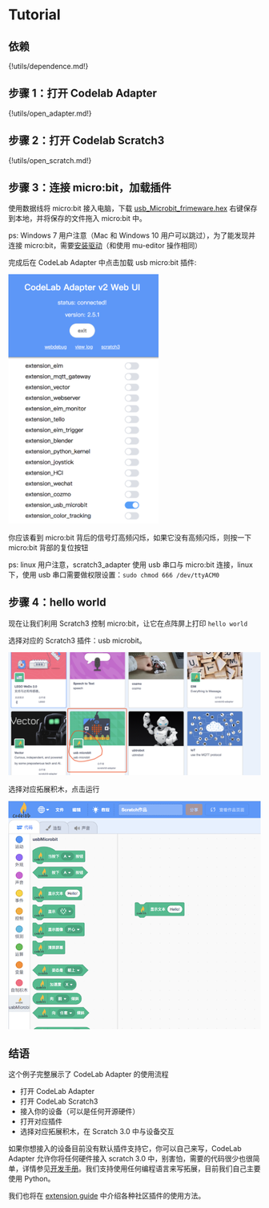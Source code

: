 # Tutorial

## 依赖

{!utils/dependence.md!}

## 步骤 1：打开 Codelab Adapter

{!utils/open_adapter.md!}

## 步骤 2：打开 Codelab Scratch3

{!utils/open_scratch.md!}

<!--
### 步骤3: https检验（只需要验证一次）
如果你是第一次使用 scratch3_adapter，则需要点击 scratch3_adapter 菜单栏中的 `https 检验`

<img width="400px" src="../../img/scratch3-adapter-verify.png"/>

在自动打开的页面里依次点击`高级 > 继续前往 127.0.0.1（不安全）`

<img width="500px" src="../../img/scratch3_adapter_agree.png"/>

完成之后，scratch3_adapter 就可以与 CodeLab Scratch3 建立连接了
-->

## 步骤 3：连接 micro:bit，加载插件

使用数据线将 micro:bit 接入电脑，下载 <a href="../../img/usb_Microbit_frimeware.hex" target="_blank">usb_Microbit_frimeware.hex</a> 右键保存到本地，并将保存的文件拖入 micro:bit 中。

ps: Windows 7 用户注意（Mac 和 Windows 10 用户可以跳过），为了能发现并连接 micro:bit，需要[安装驱动](../../img/mbedWinSerial_16466.exe)（和使用 mu-editor 操作相同）

完成后在 CodeLab Adapter 中点击加载 usb micro:bit 插件:

<img width="300px" src="../../img/v2/open_usbmicrobit_scratch_style.png"/>

你应该看到 micro:bit 背后的信号灯高频闪烁，如果它没有高频闪烁，则按一下 micro:bit 背部的复位按钮

ps: linux 用户注意，scratch3_adapter 使用 usb 串口与 micro:bit 连接，linux 下，使用 usb 串口需要做权限设置：`sudo chmod 666 /dev/ttyACM0`

## 步骤 4：hello world

现在让我们利用 Scratch3 控制 micro:bit，让它在点阵屏上打印 `hello world`

选择对应的 Scratch3 插件：usb microbit。

<img width="600px" src="../../img/scratch3_extensions_microbit.png"/>

选择对应拓展积木，点击运行

<img width="600px" src="../../img/v2/scratch3_usbmicrobit_hello.png"/>

## 结语

这个例子完整展示了 CodeLab Adapter 的使用流程

- 打开 CodeLab Adapter
- 打开 CodeLab Scratch3
- 接入你的设备（可以是任何开源硬件）
- 打开对应插件
- 选择对应拓展积木，在 Scratch 3.0 中与设备交互

如果你想接入的设备目前没有默认插件支持它，你可以自己来写，CodeLab Adapter 允许你将任何硬件接入 scratch 3.0 中，别害怕，需要的代码很少也很简单，详情参见[开发手册](/dev_guide/helloworld/)。我们支持使用任何编程语言来写拓展，目前我们自己主要使用 Python。

我们也将在 [extension guide](/extension_guide/introduction/) 中介绍各种社区插件的使用方法。
